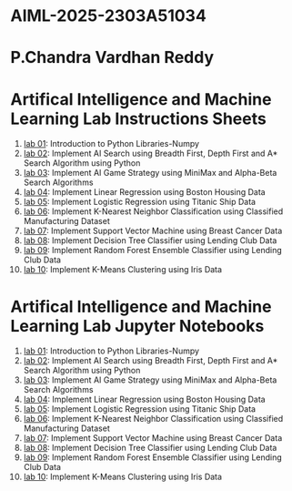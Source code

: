 # AIML-2025-2303A51034
# P.Chandra Vardhan Reddy
# Artifical Intelligence and Machine Learning Lab Instructions Sheets
1. [lab 01](https://github.com/2303A51034/AIML-2025/blob/main/AIML_A1.pdf): Introduction to Python Libraries-Numpy
2. [lab 02](https://github.com/2303A51034/AIML-2025/blob/main/AIML_A2.pdf): Implement AI Search using Breadth First, Depth First and A* Search Algorithm using Python
3. [lab 03](https://github.com/2303A51034/AIML-2025/blob/main/AIML_A3.pdf): Implement AI Game Strategy using MiniMax and Alpha-Beta Search Algorithms
4. [lab 04](https://github.com/2303A51034/AIML-2025/blob/main/AIML_A4.pdf): Implement Linear Regression using Boston Housing Data
5. [lab 05](): Implement Logistic Regression using Titanic Ship Data
6. [lab 06](): Implement K-Nearest Neighbor Classification using Classified Manufacturing Dataset
7. [lab 07](): Implement Support Vector Machine using Breast Cancer Data
8. [lab 08](): Implement Decision Tree Classifier using Lending Club Data
9. [lab 09](): Implement Random Forest Ensemble Classifier using Lending Club Data
10. [lab 10](): Implement K-Means Clustering using Iris Data


# Artifical Intelligence and Machine Learning Lab Jupyter Notebooks 
1. [lab 01](https://github.com/2303A51034/AIML-2025/blob/main/Lab01-AIML.ipynb): Introduction to Python Libraries-Numpy
2. [lab 02](https://github.com/2303A51034/AIML-2025/blob/main/Lab02_AIML.ipynb): Implement AI Search using Breadth First, Depth First and A* Search Algorithm using Python
3. [lab 03](https://github.com/2303A51034/AIML-2025/blob/main/Lab03_AIML.ipynb): Implement AI Game Strategy using MiniMax and Alpha-Beta Search Algorithms
4. [lab 04](https://github.com/2303A51034/AIML-2025/blob/main/Lab04_AIML.ipynb): Implement Linear Regression using Boston Housing Data
5. [lab 05](): Implement Logistic Regression using Titanic Ship Data
6. [lab 06](): Implement K-Nearest Neighbor Classification using Classified Manufacturing Dataset
7. [lab 07](): Implement Support Vector Machine using Breast Cancer Data
8. [lab 08](): Implement Decision Tree Classifier using Lending Club Data
9. [lab 09](): Implement Random Forest Ensemble Classifier using Lending Club Data
10. [lab 10](): Implement K-Means Clustering using Iris Data
